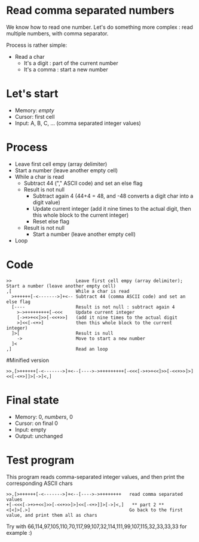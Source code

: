 # Read comma separated numbers

We know how to read one number. Let's do something more complex : read multiple numbers, with comma separator.

Process is rather simple:
* Read a char
  * It's a digit : part of the current number
  * It's a comma : start a new number

# Let's start

* Memory: _empty_
* Cursor: first cell
* Input: A, B, C, ... (comma separated integer values)

# Process

* Leave first cell empy (array delimiter)
* Start a number (leave another empty cell)
* While a char is read
  * Subtract 44 ("," ASCII code) and set an else flag
  * Result is not null
    * Subtract again 4 (44+4 = 48, and -48 converts a digit char into a digit value)
    * Update current integer (add it nine times to the actual digit, then this whole block to the current integer)
    * Reset else flag
  * Result is not null
    * Start a number (leave another empty cell)
* Loop

# Code
```
>>                        Leave first cell empy (array delimiter); Start a number (leave another empty cell)
,[                        While a char is read
  >++++++[-<------->]+<-- Subtract 44 (comma ASCII code) and set an else flag
  [----                   Result is not null : subtract again 4
    >->+++++++++[-<<<     Update current integer
    [->+>+<<]>>[-<<+>>]   (add it nine times to the actual digit
    >]<<[-<+>]            then this whole block to the current integer)
  ]>[                     Result is null
    ->                    Move to start a new number
  ]<
,]                        Read an loop
```

#Minified version
```
>>,[>++++++[-<------->]+<--[---->->+++++++++[-<<<[->+>+<<]>>[-<<+>>]>]<<[-<+>]]>[->]<,]
```

# Final state

* Memory: 0, _numbers_, 0
* Cursor: on final 0
* Input: empty
* Output: unchanged

# Test program

This program reads comma-separated integer values, and then print the corresponding ASCII chars

```
>>,[>++++++[-<------->]+<--[---->->++++++++   read comma separated values
+[-<<<[->+>+<<]>>[-<<+>>]>]<<[-<+>]]>[->]<,]   ** part 2 **
<[<]>[.>]                                     Go back to the first value, and print them all as chars
```

Try with 66,114,97,105,110,70,117,99,107,32,114,111,99,107,115,32,33,33,33 for example :)

